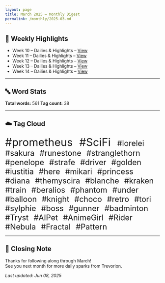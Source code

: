 ```yaml
---
layout: page
title: March 2025 – Monthly Digest
permalink: /monthly/2025-03.md
---
```


## 📅 Weekly Highlights

- Week 10 – Dailies & Highlights – [View](/2025/03/03/week-10.html)
- Week 11 – Dailies & Highlights – [View](/2025/03/10/week-11.html)
- Week 12 – Dailies & Highlights – [View](/2025/03/17/week-12.html)
- Week 13 – Dailies & Highlights – [View](/2025/03/24/week-13.html)
- Week 14 – Dailies & Highlights – [View](/2025/03/31/week-14.html)

---

## 🔤 Word Stats

**Total words:** 561
**Tag count:** 38

---

## ☁️ Tag Cloud

<span style="font-size: 2.5em; margin-right: 0.5em;">#prometheus</span>
<span style="font-size: 2.5em; margin-right: 0.5em;">#SciFi</span>
<span style="font-size: 1.8em; margin-right: 0.5em;">#lorelei</span>
<span style="font-size: 1.8em; margin-right: 0.5em;">#sakura</span>
<span style="font-size: 1.8em; margin-right: 0.5em;">#runestone</span>
<span style="font-size: 1.8em; margin-right: 0.5em;">#stranglethorn</span>
<span style="font-size: 1.8em; margin-right: 0.5em;">#penelope</span>
<span style="font-size: 1.8em; margin-right: 0.5em;">#strafe</span>
<span style="font-size: 1.8em; margin-right: 0.5em;">#driver</span>
<span style="font-size: 1.8em; margin-right: 0.5em;">#golden</span>
<span style="font-size: 1.8em; margin-right: 0.5em;">#iustitia</span>
<span style="font-size: 1.8em; margin-right: 0.5em;">#here</span>
<span style="font-size: 1.8em; margin-right: 0.5em;">#mikari</span>
<span style="font-size: 1.8em; margin-right: 0.5em;">#princess</span>
<span style="font-size: 1.8em; margin-right: 0.5em;">#diana</span>
<span style="font-size: 1.8em; margin-right: 0.5em;">#themyscira</span>
<span style="font-size: 1.8em; margin-right: 0.5em;">#blanche</span>
<span style="font-size: 1.8em; margin-right: 0.5em;">#kraken</span>
<span style="font-size: 1.8em; margin-right: 0.5em;">#train</span>
<span style="font-size: 1.8em; margin-right: 0.5em;">#beralios</span>
<span style="font-size: 1.8em; margin-right: 0.5em;">#phantom</span>
<span style="font-size: 1.8em; margin-right: 0.5em;">#under</span>
<span style="font-size: 1.8em; margin-right: 0.5em;">#balloon</span>
<span style="font-size: 1.8em; margin-right: 0.5em;">#knight</span>
<span style="font-size: 1.8em; margin-right: 0.5em;">#choco</span>
<span style="font-size: 1.8em; margin-right: 0.5em;">#retro</span>
<span style="font-size: 1.8em; margin-right: 0.5em;">#tori</span>
<span style="font-size: 1.8em; margin-right: 0.5em;">#sylphie</span>
<span style="font-size: 1.8em; margin-right: 0.5em;">#boss</span>
<span style="font-size: 1.8em; margin-right: 0.5em;">#gunner</span>
<span style="font-size: 1.8em; margin-right: 0.5em;">#badminton</span>
<span style="font-size: 1.8em; margin-right: 0.5em;">#Tryst</span>
<span style="font-size: 1.8em; margin-right: 0.5em;">#AIPet</span>
<span style="font-size: 1.8em; margin-right: 0.5em;">#AnimeGirl</span>
<span style="font-size: 1.8em; margin-right: 0.5em;">#Rider</span>
<span style="font-size: 1.8em; margin-right: 0.5em;">#Nebula</span>
<span style="font-size: 1.8em; margin-right: 0.5em;">#Fractal</span>
<span style="font-size: 1.8em; margin-right: 0.5em;">#Pattern</span>

---

## 🌟 Closing Note

Thanks for following along through March!  
See you next month for more daily sparks from Trevorion.

_Last updated: Jun 08, 2025_